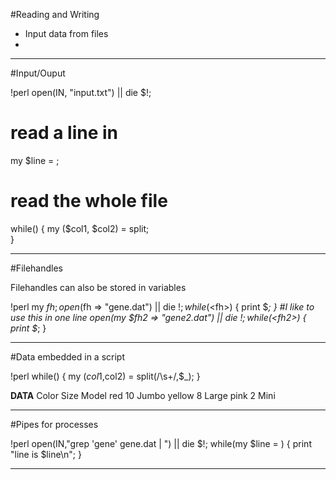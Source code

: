 #Reading and Writing

* Input data from files
* 

---
#Input/Ouput

   !perl
   open(IN, "input.txt") || die $!;
   # read a line in
   my $line = <IN>;
   # read the whole file
   while(<IN>) {
    my ($col1, $col2) = split;    
   }
   
---
#Filehandles

Filehandles can also be stored in variables

   !perl
   my $fh;
   open($fh => "gene.dat") || die $!;
   while(<$fh>) {
    print $_;
   }
   #I like to use this in one line
   open(my $fh2 => "gene2.dat") || die $!;
   while(<$fh2>) {
    print $_;
   }
  
---
#Data embedded in a script

   !perl
   while(<DATA>) {
    my ($col1,$col2) = split(/\s+/,$_);
   }
   
   __DATA__
   Color  Size Model
   red    10   Jumbo
   yellow 8    Large
   pink   2    Mini

---
#Pipes for processes

   !perl
   open(IN,"grep 'gene' gene.dat | ") || die $!;
   while(my $line = <IN>) {
    print "line is $line\n";
   }


---
#

